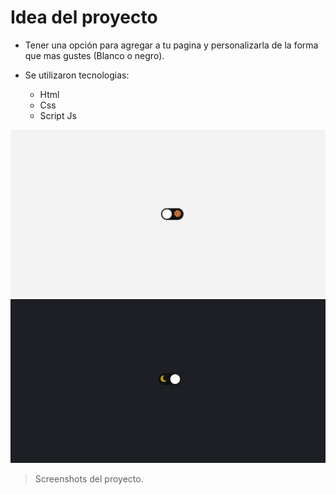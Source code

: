 # Idea del proyecto

- Tener una opción para agregar a tu pagina y personalizarla de la forma que mas gustes (Blanco o negro).

- Se utilizaron tecnologias:
  
    - Html
    - Css
    - Script Js

![This is the proyect Tumbail](./img/white.png)
![This is the proyect Tumbails](./img/black.png)

> Screenshots del proyecto.
